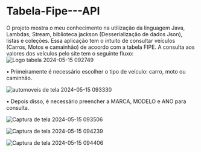 # Tabela-Fipe---API


O projeto mostra o meu conhecimento na utilização da linguagem Java, Lambdas, Stream, biblioteca jackson (Desserialização de dados Json), listas e coleções.
Essa aplicação tem o intuito de consultar veículos (Carros, Motos e camainhão) de acoordo com a tabela FIPE.
 A consulta aos valores dos veículos pelo site tem o seguinte fluxo:
 ![Logo tabela 2024-05-15 092749](https://github.com/Cleiton-Pr/Tabela-Fipe/assets/109486247/389f64cf-888f-4068-b2f8-d93477689408)


• Primeiramente é necessário escolher o tipo de veículo: carro, moto ou caminhão.

![automoveis de tela 2024-05-15 093330](https://github.com/Cleiton-Pr/Tabela-Fipe/assets/109486247/2be8d5d2-6a3c-4187-bd65-dc32522acf56)


• Depois disso, é necessário preencher a MARCA, MODELO e ANO para consulta.


![Captura de tela 2024-05-15 093506](https://github.com/Cleiton-Pr/Tabela-Fipe/assets/109486247/6bff5d16-bd24-4752-9423-2c4c09773a47)




![Captura de tela 2024-05-15 094239](https://github.com/Cleiton-Pr/Tabela-Fipe/assets/109486247/532b93e7-60a3-4742-99fb-4de68f20e110)



![Captura de tela 2024-05-15 094406](https://github.com/Cleiton-Pr/Tabela-Fipe/assets/109486247/7a450593-4433-43dd-b5b7-af3d23475410)
